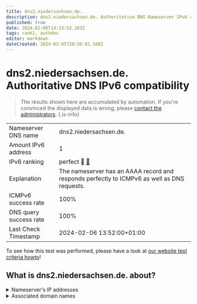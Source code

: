 ```yaml
---
title: dns2.niedersachsen.de.
description: dns2.niedersachsen.de. Authoritative DNS Nameserver IPv6 compatibility
published: true
date: 2024-02-06T14:13:53.163Z
tags: rank1, authdns
editor: markdown
dateCreated: 2024-02-05T20:56:01.568Z
---
```


# dns2.niedersachsen.de. Authoritative DNS IPv6 compatibility

> The results shown here are accumulated by automation. If you're convinced the displayed data is wrong, please [contact the administrators](/howto/chat). 
{.is-info}




|   |   |
| - | - |
| Nameserver DNS name | dns2.niedersachsen.de.
| Amount IPv6 address | 1
| IPv6 ranking | perfect :1st_place_medal: [🔗](/howto/ranking) |
| Explanation | The nameserver has an AAAA record and responds perfectly to ICMPv6 as well as DNS requests. |
| ICMPv6 success rate | 100%|
| DNS query success rate | 100% |
| Last Check Timestamp | 2024-02-06 13:52:00+01:00 |

To see how this test was performed, please have a look at [our website test criteria howto](/howto/testcriteria/authdns)!


## What is dns2.niedersachsen.de. about?




<details>
<summary>Nameserver's IP addresses</summary>

2001:638:607:25c8::6

</details>



<details>
<summary>Associated domain names</summary>

www.niedersachsen.de

</details>
